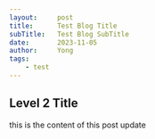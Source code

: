 ```yaml
---
layout: 	post
title: 		Test Blog Title
subTitle: 	Test Blog SubTitle
date: 		2023-11-05
author:     Yong
tags:
    - test
---
```


## Level 2 Title

this is the content of this post
update

